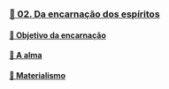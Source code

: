 ### [📑 02. Da encarnação dos espíritos](#lde.2.02)
#### [📃 Objetivo da encarnação](#lde.2.02.1)
#### [📃 A alma](#lde.2.02.2)
#### [📃 Materialismo](#lde.2.02.3)

